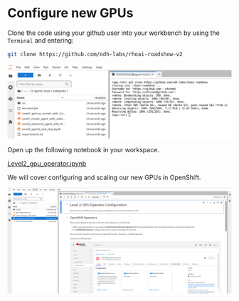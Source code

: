 # Configure new GPUs

Clone the code using your github user into your workbench by using the `Terminal` and entering:

```bash
git clone https://github.com/odh-labs/rhoai-roadshow-v2
```

![images/clone-code.png](images/clone-code.png)

Open up the following notebook in your workspace.

<a href="https://github.com/odh-labs/rhoai-roadshow-v2/blob/main/docs/6-gpuaas/notebooks/Level2_gpu_operator.ipynb" target="_blank">Level2_gpu_operator.ipynb</a>

We will cover configuring and scaling our new GPUs in OpenShift.

![images/level2-gpu-operator.png](images/level2-gpu-operator.png)
